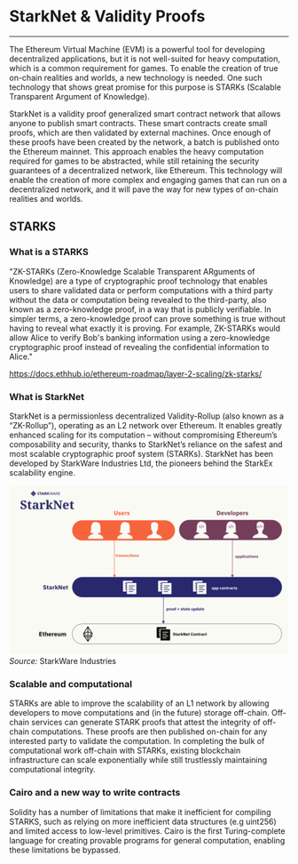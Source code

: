# StarkNet & Validity Proofs
---

The Ethereum Virtual Machine (EVM) is a powerful tool for developing decentralized applications, but it is not well-suited for heavy computation, which is a common requirement for games. To enable the creation of true on-chain realities and worlds, a new technology is needed. One such technology that shows great promise for this purpose is STARKs (Scalable Transparent Argument of Knowledge).

StarkNet is a validity proof generalized smart contract network that allows anyone to publish smart contracts. These smart contracts create small proofs, which are then validated by external machines. Once enough of these proofs have been created by the network, a batch is published onto the Ethereum mainnet. This approach enables the heavy computation required for games to be abstracted, while still retaining the security guarantees of a decentralized network, like Ethereum. This technology will enable the creation of more complex and engaging games that can run on a decentralized network, and it will pave the way for new types of on-chain realities and worlds.


## STARKS

### What is a STARKS
"ZK-STARKs (Zero-Knowledge Scalable Transparent ARguments of Knowledge) are a type of cryptographic proof technology that enables users to share validated data or perform computations with a third party without the data or computation being revealed to the third-party, also known as a zero-knowledge proof, in a way that is publicly verifiable. In simpler terms, a zero-knowledge proof can prove something is true without having to reveal what exactly it is proving. For example, ZK-STARKs would allow Alice to verify Bob's banking information using a zero-knowledge cryptographic proof instead of revealing the confidential information to Alice."

https://docs.ethhub.io/ethereum-roadmap/layer-2-scaling/zk-starks/

### What is StarkNet 
StarkNet is a permissionless decentralized Validity-Rollup (also known as a “ZK-Rollup”), operating as an L2 network over Ethereum. It enables greatly enhanced scaling for its computation –  without compromising Ethereum’s composability and security, thanks to StarkNet’s reliance on the safest and most scalable cryptographic proof system (STARKs). StarkNet has been developed by StarkWare Industries Ltd, the pioneers behind the StarkEx scalability engine.

![StarkNet](static/img/starknet.png)
*Source:* StarkWare Industries

### Scalable and computational 
STARKs are able to improve the scalability of an L1 network by allowing developers to move computations and (in the future) storage off-chain. Off-chain services can generate STARK proofs that attest the integrity of off-chain computations. These proofs are then published on-chain for any interested party to validate the computation. In completing the bulk of computational work off-chain with STARKs, existing blockchain infrastructure can scale exponentially while still trustlessly maintaining computational integrity.

### Cairo and a new way to write contracts
Solidity has a number of limitations that make it inefficient for compiling STARKS, such as relying on more inefficient data structures (e.g uint256) and limited access to low-level primitives. Cairo is the first Turing-complete language for creating provable programs for general computation, enabling these limitations be bypassed. 

